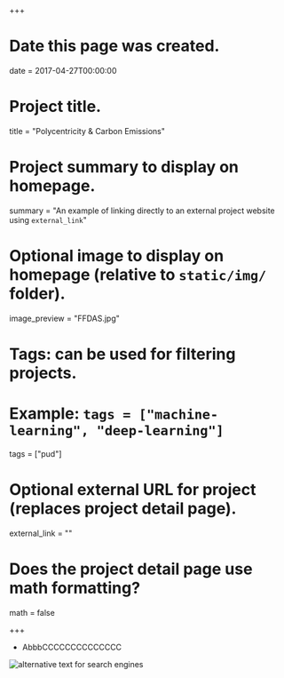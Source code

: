 +++
# Date this page was created.
date = 2017-04-27T00:00:00

# Project title.
title = "Polycentricity & Carbon Emissions"

# Project summary to display on homepage.
summary = "An example of linking directly to an external project website using `external_link`"

# Optional image to display on homepage (relative to `static/img/` folder).
image_preview = "FFDAS.jpg"

# Tags: can be used for filtering projects.
# Example: `tags = ["machine-learning", "deep-learning"]`

tags = ["pud"]

# Optional external URL for project (replaces project detail page).
external_link = ""

# Does the project detail page use math formatting?
math = false

+++

- AbbbCCCCCCCCCCCCCC

![alternative text for search engines](/img/FFDAS.jpg)